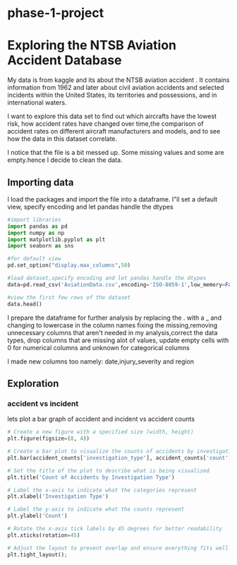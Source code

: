 # phase-1-project
Exploring the NTSB Aviation Accident Database
================

My data is from kaggle and its about the NTSB aviation accident . It contains information from 1962 and
later about civil aviation accidents and selected incidents within the
United States, its territories and possessions, and in international
waters.

I want to explore this data set to find out which aircrafts have the lowest risk, how accident
rates have changed over time,the comparison of accident rates on  different aircraft manufacturers
and models, and to see how the data in this dataset correlate.

I notice that the file is a bit messed up. Some missing values and some are empty.hence I decide to clean 
the data.

## Importing data
I load the packages and import the file into a dataframe. I"ll set a default view, specify encoding and let
pandas handle the dtypes

``` python
#import libraries
import pandas as pd
import numpy as np
import matplotlib.pyplot as plt
import seaborn as sns

#for default view
pd.set_option("display.max_columns",50)

#load dataset,specify encoding and let pandas handle the dtypes
data=pd.read_csv('AviationData.csv',encoding='ISO-8859-1',low_memory=False)

#view the first few rows of the dataset
data.head()
```
I prepare the dataframe for further analysis by replacing the . with a _ and changing to lowercase in the column
names fixing the missing,removing unnecessary columns that aren't needed in my analysis,correct the data types,
drop columns that are missing alot of values, update empty cells with 0 for numerical columns and unknown for categorical columns 

I made new columns too namely: date,injury_severity and region

## Exploration

### accident vs incident
lets plot a bar graph of accident and incident vs accident counts

``` python
# Create a new figure with a specified size (width, height)
plt.figure(figsize=(8, 4))

# Create a bar plot to visualize the counts of accidents by investigation type
plt.bar(accident_counts['investigation_type'], accident_counts['count'], color='skyblue')

# Set the title of the plot to describe what is being visualized
plt.title('Count of Accidents by Investigation Type')

# Label the x-axis to indicate what the categories represent
plt.xlabel('Investigation Type')

# Label the y-axis to indicate what the counts represent
plt.ylabel('Count')

# Rotate the x-axis tick labels by 45 degrees for better readability
plt.xticks(rotation=45)

# Adjust the layout to prevent overlap and ensure everything fits well in the figure and display the figure
plt.tight_layout();
```












